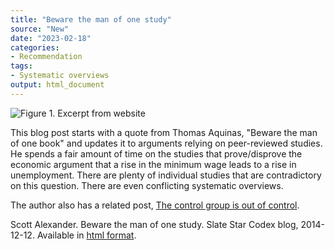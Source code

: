 ```yaml
---
title: "Beware the man of one study"
source: "New"
date: "2023-02-18"
categories:
- Recommendation
tags:
- Systematic overviews
output: html_document
---
```


![Figure 1. Excerpt from website](http://www.pmean.com/new-images/23/man-of-one-study-01.png)

<div class="notes">

This blog post starts with a quote from Thomas Aquinas, "Beware the man of one book" and updates it to arguments relying on peer-reviewed studies. He spends a fair amount of time on the studies that prove/disprove the economic argument that a rise in the minimum wage leads to a rise in unemployment. There are plenty of individual studies that are contradictory on this question. There are even conflicting systematic overviews.

The author also has a related post, [The control group is out of control][ale2].

Scott Alexander. Beware the man of one study. Slate Star Codex blog, 2014-12-12. Available in [html format][ale1].

[ale1]: https://slatestarcodex.com/2014/12/12/beware-the-man-of-one-study/
[ale2]: https://slatestarcodex.com/2014/04/28/the-control-group-is-out-of-control/

</div>
